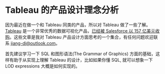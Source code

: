 # Tableau 的产品设计理念分析

因为最近在做一个和 Tableau 同类的产品，所以对 Tableau 做了一些了解。[Tableau](https://www.tableau.com) 是一个非常优秀的数据可视化产品，[已经被 Salesforce 以 157 亿美元收购](https://www.infoq.cn/article/ihiUadJC-LiCpuD3Jhby)。这些文章是我对 Tableau 产品设计方面思考的一个集合，有任何问题欢迎联系 <jiang-di@outlook.com>。

首先建议学习一下 SQL 和图形语法(The Grammar of Graphics) 方面的基础，这样有助于从实现上理解 Tableau 的设计，比如如果你懂 SQL, 就可以想象一下 LOD expressions 大概是如何实现的。
